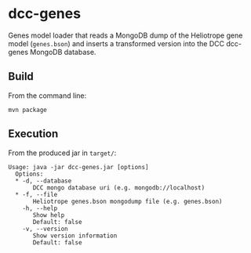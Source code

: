 dcc-genes
===

Genes model loader that reads a MongoDB dump of the Heliotrope gene model (`genes.bson`) and inserts a transformed version into the DCC dcc-genes MongoDB database.

Build
---

From the command line:

	mvn package

Execution
---

From the produced jar in `target/`:

	Usage: java -jar dcc-genes.jar [options]
	  Options:
	  * -d, --database
	       DCC mongo database uri (e.g. mongodb://localhost)
	  * -f, --file
	       Heliotrope genes.bson mongodump file (e.g. genes.bson)
	    -h, --help
	       Show help
	       Default: false
	    -v, --version
	       Show version information
	       Default: false

